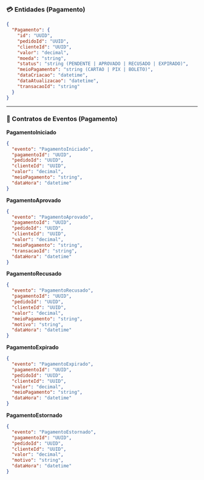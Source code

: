 ### 💳 Entidades (Pagamento)

```json
{
  "Pagamento": {
    "id": "UUID",
    "pedidoId": "UUID",
    "clienteId": "UUID",
    "valor": "decimal",
    "moeda": "string",
    "status": "string (PENDENTE | APROVADO | RECUSADO | EXPIRADO)",
    "meioPagamento": "string (CARTAO | PIX | BOLETO)",
    "dataCriacao": "datetime",
    "dataAtualizacao": "datetime",
    "transacaoId": "string"
  }
}
```

---

### 📢 Contratos de Eventos (Pagamento)

**PagamentoIniciado**

```json
{
  "evento": "PagamentoIniciado",
  "pagamentoId": "UUID",
  "pedidoId": "UUID",
  "clienteId": "UUID",
  "valor": "decimal",
  "meioPagamento": "string",
  "dataHora": "datetime"
}
```

**PagamentoAprovado**

```json
{
  "evento": "PagamentoAprovado",
  "pagamentoId": "UUID",
  "pedidoId": "UUID",
  "clienteId": "UUID",
  "valor": "decimal",
  "meioPagamento": "string",
  "transacaoId": "string",
  "dataHora": "datetime"
}
```

**PagamentoRecusado**

```json
{
  "evento": "PagamentoRecusado",
  "pagamentoId": "UUID",
  "pedidoId": "UUID",
  "clienteId": "UUID",
  "valor": "decimal",
  "meioPagamento": "string",
  "motivo": "string",
  "dataHora": "datetime"
}
```

**PagamentoExpirado**

```json
{
  "evento": "PagamentoExpirado",
  "pagamentoId": "UUID",
  "pedidoId": "UUID",
  "clienteId": "UUID",
  "valor": "decimal",
  "meioPagamento": "string",
  "dataHora": "datetime"
}
```

**PagamentoEstornado**

```json
{
  "evento": "PagamentoEstornado",
  "pagamentoId": "UUID",
  "pedidoId": "UUID",
  "clienteId": "UUID",
  "valor": "decimal",
  "motivo": "string",
  "dataHora": "datetime"
}
```
